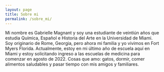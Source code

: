 ```yaml
---
layout: page
title: Sobre mi
permalink: /sobre_mi/
---
```


Mi nombre es Gabrielle Magnant y soy una estudiante de veintiún años que estudia Química, Español e Historia del Arte en la Universidad de Miami. Soy originario de Rome, Georgia, pero ahora mi familia y yo vivimos en Fort Myers Florida. Actualmente, estoy en mi último año de escuela aquí en Miami y estoy solicitando ingreso a las escuelas de medicina para comenzar en agosto de 2022. Cosas que amo: gatos, dormir, comer alimentos saludables y pasar tiempo con mis amigos y familiares.
